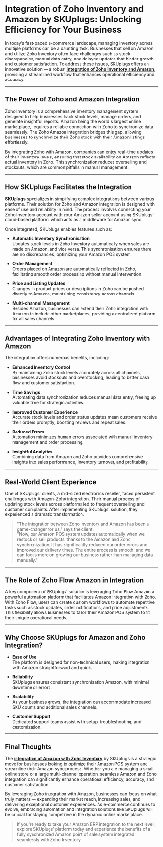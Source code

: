 # Integration of Zoho Inventory and Amazon by SKUplugs: Unlocking Efficiency for Your Business

In today’s fast-paced e-commerce landscape, managing inventory across multiple platforms can be a daunting task. Businesses that sell on Amazon and utilize Zoho Inventory often face challenges such as stock discrepancies, manual data entry, and delayed updates that hinder growth and customer satisfaction. To address these issues, SKUplugs offers an innovative solution — a robust [**integration of Zoho Inventory and Amazon**](https://skuplugs.com/zoho-amazon-integration/), providing a streamlined workflow that enhances operational efficiency and accuracy.

---

## The Power of Zoho and Amazon Integration

Zoho Inventory is a comprehensive inventory management system designed to help businesses track stock levels, manage orders, and generate insightful reports. Amazon being the world's largest online marketplace, requires a reliable connection with Zoho to synchronize data seamlessly. The Zoho Amazon integration bridges this gap, allowing businesses to synchronize their Zoho stock with their Amazon listings effortlessly.

By integrating Zoho with Amazon, companies can enjoy real-time updates of their inventory levels, ensuring that stock availability on Amazon reflects actual inventory in Zoho. This synchronization reduces overselling and stockouts, which are common pitfalls in manual management.

---

## How SKUplugs Facilitates the Integration

**SKUplugs** specializes in simplifying complex integrations between various platforms. Their solution for Zoho and Amazon integration is designed with ease of use and reliability in mind. The process involves connecting your Zoho Inventory account with your Amazon seller account using SKUplugs' cloud-based platform, which acts as a middleware for Amazon sync.

Once integrated, SKUplugs enables features such as:

- **Automatic Inventory Synchronisation**  
  Updates stock levels in Zoho Inventory automatically when sales are made on Amazon, and vice versa. This synchronisation ensures there are no discrepancies, optimizing your Amazon POS system.

- **Order Management**  
  Orders placed on Amazon are automatically reflected in Zoho, facilitating smooth order processing without manual intervention.

- **Price and Listing Updates**  
  Changes in product prices or descriptions in Zoho can be pushed directly to Amazon, maintaining consistency across channels.

- **Multi-channel Management**  
  Besides Amazon, businesses can extend their Zoho integration with Amazon to include other marketplaces, providing a centralized platform for all sales channels.

---

## Advantages of Integrating Zoho Inventory with Amazon

The integration offers numerous benefits, including:

- **Enhanced Inventory Control**  
  By maintaining Zoho stock levels accurately across all channels, businesses avoid stockouts and overstocking, leading to better cash flow and customer satisfaction.

- **Time Savings**  
  Automating data synchronization reduces manual data entry, freeing up valuable time for strategic activities.

- **Improved Customer Experience**  
  Accurate stock levels and order status updates mean customers receive their orders promptly, boosting reviews and repeat sales.

- **Reduced Errors**  
  Automation minimizes human errors associated with manual inventory management and order processing.

- **Insightful Analytics**  
  Combining data from Amazon and Zoho provides comprehensive insights into sales performance, inventory turnover, and profitability.

---

## Real-World Client Experience

One of SKUplugs’ clients, a mid-sized electronics reseller, faced persistent challenges with Amazon-Zoho integration. Their manual process of updating stock levels across platforms led to frequent overselling and customer complaints. After implementing SKUplugs’ solution, they experienced a dramatic transformation.

> "The integration between Zoho Inventory and Amazon has been a game-changer for us," says the client.  
> "Now, our Amazon POS system updates automatically when we restock or sell products, thanks to the Amazon and Zoho synchronization. It has significantly reduced our order errors and improved our delivery times. The entire process is smooth, and we can focus more on growing our business rather than managing data manually."

---

## The Role of Zoho Flow Amazon in Integration

A key component of SKUplugs’ solution is leveraging Zoho Flow Amazon a powerful automation platform that facilitates Amazon integration with Zoho. With Zoho Flow, users can create custom workflows to automate repetitive tasks such as stock updates, order notifications, and price adjustments. This flexibility allows businesses to tailor their Amazon POS system to fit their unique operational needs.

---

## Why Choose SKUplugs for Amazon and Zoho Integration?

- **Ease of Use**  
  The platform is designed for non-technical users, making integration with Amazon straightforward and quick.

- **Reliability**  
  SKUplugs ensures consistent synchronisation Amazon, with minimal downtime or errors.

- **Scalability**  
  As your business grows, the integration can accommodate increased SKU counts and additional sales channels.

- **Customer Support**  
  Dedicated support teams assist with setup, troubleshooting, and customization.

---

## Final Thoughts

The [**integration of Amazon with Zoho Inventory**](https://skuplugs.com/zoho-inventory-amazon-integration/) by SKUplugs is a strategic move for businesses looking to optimize their Amazon POS system and streamline their Amazon sync process. Whether you are managing a small online store or a large multi-channel operation, seamless Amazon and Zoho integration can significantly enhance operational efficiency, accuracy, and customer satisfaction.

By leveraging Zoho integration with Amazon, businesses can focus on what truly matters — expanding their market reach, increasing sales, and delivering exceptional customer experiences. As e-commerce continues to evolve, embracing automation and integration solutions like SKUplugs will be crucial for staying competitive in the dynamic online marketplace.

> If you're ready to take your Amazon ERP integration to the next level, explore SKUplugs’ platform today and experience the benefits of a fully synchronized Amazon point of sale system integrated seamlessly with Zoho Inventory.
